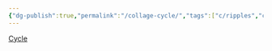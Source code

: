 ```yaml
---
{"dg-publish":true,"permalink":"/collage-cycle/","tags":["c/ripples","c/woman","c/circle","c/abstract","c/red","c/beje"],"created":"2024-01-04T18:22:10.014-05:00","updated":"2024-01-04T18:22:47.978-05:00"}
---
```



[Cycle](https://www.instagram.com/p/CVjHln9LbNj/)
